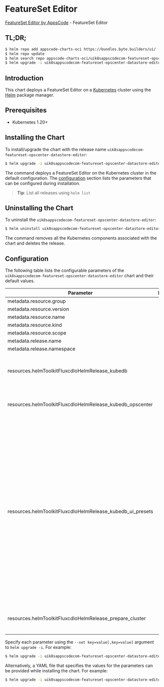 # FeatureSet Editor

[FeatureSet Editor by AppsCode](https://byte.builders) - FeatureSet Editor

## TL;DR;

```bash
$ helm repo add appscode-charts-oci https://bundles.byte.builders/ui/
$ helm repo update
$ helm search repo appscode-charts-oci/uik8sappscodecom-featureset-opscenter-datastore-editor --version=v0.5.0
$ helm upgrade -i uik8sappscodecom-featureset-opscenter-datastore-editor appscode-charts-oci/uik8sappscodecom-featureset-opscenter-datastore-editor -n default --create-namespace --version=v0.5.0
```

## Introduction

This chart deploys a FeatureSet Editor on a [Kubernetes](http://kubernetes.io) cluster using the [Helm](https://helm.sh) package manager.

## Prerequisites

- Kubernetes 1.20+

## Installing the Chart

To install/upgrade the chart with the release name `uik8sappscodecom-featureset-opscenter-datastore-editor`:

```bash
$ helm upgrade -i uik8sappscodecom-featureset-opscenter-datastore-editor appscode-charts-oci/uik8sappscodecom-featureset-opscenter-datastore-editor -n default --create-namespace --version=v0.5.0
```

The command deploys a FeatureSet Editor on the Kubernetes cluster in the default configuration. The [configuration](#configuration) section lists the parameters that can be configured during installation.

> **Tip**: List all releases using `helm list`

## Uninstalling the Chart

To uninstall the `uik8sappscodecom-featureset-opscenter-datastore-editor`:

```bash
$ helm uninstall uik8sappscodecom-featureset-opscenter-datastore-editor -n default
```

The command removes all the Kubernetes components associated with the chart and deletes the release.

## Configuration

The following table lists the configurable parameters of the `uik8sappscodecom-featureset-opscenter-datastore-editor` chart and their default values.

|                         Parameter                          | Description |                                                                                                                                                                                                                                                                                                                                                                                                                                                                                                                                                                                                                                                                                                                                                                                                                                                                                                                                                                                                                                                                                                                                                                                                                                                                                                                                                                                                                                                                                                                                                                                                                                                                                                                                                                                                                                                                                                                                                                                                                                                           Default                                                                                                                                                                                                                                                                                                                                                                                                                                                                                                                                                                                                                                                                                                                                                                                                                                                                                                                                                                                                                                                                                                                                                                                                                                                                                                                                                                                                                                                                                                                                                                                                                                                                                                                                                                                                                                                                                                                                                                                                                                                           |
|------------------------------------------------------------|-------------|-----------------------------------------------------------------------------------------------------------------------------------------------------------------------------------------------------------------------------------------------------------------------------------------------------------------------------------------------------------------------------------------------------------------------------------------------------------------------------------------------------------------------------------------------------------------------------------------------------------------------------------------------------------------------------------------------------------------------------------------------------------------------------------------------------------------------------------------------------------------------------------------------------------------------------------------------------------------------------------------------------------------------------------------------------------------------------------------------------------------------------------------------------------------------------------------------------------------------------------------------------------------------------------------------------------------------------------------------------------------------------------------------------------------------------------------------------------------------------------------------------------------------------------------------------------------------------------------------------------------------------------------------------------------------------------------------------------------------------------------------------------------------------------------------------------------------------------------------------------------------------------------------------------------------------------------------------------------------------------------------------------------------------------------------------------------------------------------------------------------------------------------------------------------------------------------------------------------------------------------------------------------------------------------------------------------------------------------------------------------------------------------------------------------------------------------------------------------------------------------------------------------------------------------------------------------------------------------------------------------------------------------------------------------------------------------------------------------------------------------------------------------------------------------------------------------------------------------------------------------------------------------------------------------------------------------------------------------------------------------------------------------------------------------------------------------------------------------------------------------------------------------------------------------------------------------------------------------------------------------------------------------------------------------------------------------------------------------------------------------------------------------------------------------------------------------------------------------------------------------------------------------------------------------------------------------------------------------------------------------------------------------------------------------------------------------------------------------------------------------------------------------------------------------------------------------------------------------------------------------------------------------------------------------------------------------------------------------------------------------------------------------------------------------------------------------------------------------------------------------------------|
| metadata.resource.group                                    |             | <code>ui.k8s.appscode.com</code>                                                                                                                                                                                                                                                                                                                                                                                                                                                                                                                                                                                                                                                                                                                                                                                                                                                                                                                                                                                                                                                                                                                                                                                                                                                                                                                                                                                                                                                                                                                                                                                                                                                                                                                                                                                                                                                                                                                                                                                                                                                                                                                                                                                                                                                                                                                                                                                                                                                                                                                                                                                                                                                                                                                                                                                                                                                                                                                                                                                                                                                                                                                                                                                                                                                                                                                                                                                                                                                                                                                                                                                                                                                                                                                                                                                                                                                                                                                                                                                                                                                                                            |
| metadata.resource.version                                  |             | <code>v1alpha1</code>                                                                                                                                                                                                                                                                                                                                                                                                                                                                                                                                                                                                                                                                                                                                                                                                                                                                                                                                                                                                                                                                                                                                                                                                                                                                                                                                                                                                                                                                                                                                                                                                                                                                                                                                                                                                                                                                                                                                                                                                                                                                                                                                                                                                                                                                                                                                                                                                                                                                                                                                                                                                                                                                                                                                                                                                                                                                                                                                                                                                                                                                                                                                                                                                                                                                                                                                                                                                                                                                                                                                                                                                                                                                                                                                                                                                                                                                                                                                                                                                                                                                                                       |
| metadata.resource.name                                     |             | <code>featuresets</code>                                                                                                                                                                                                                                                                                                                                                                                                                                                                                                                                                                                                                                                                                                                                                                                                                                                                                                                                                                                                                                                                                                                                                                                                                                                                                                                                                                                                                                                                                                                                                                                                                                                                                                                                                                                                                                                                                                                                                                                                                                                                                                                                                                                                                                                                                                                                                                                                                                                                                                                                                                                                                                                                                                                                                                                                                                                                                                                                                                                                                                                                                                                                                                                                                                                                                                                                                                                                                                                                                                                                                                                                                                                                                                                                                                                                                                                                                                                                                                                                                                                                                                    |
| metadata.resource.kind                                     |             | <code>FeatureSet</code>                                                                                                                                                                                                                                                                                                                                                                                                                                                                                                                                                                                                                                                                                                                                                                                                                                                                                                                                                                                                                                                                                                                                                                                                                                                                                                                                                                                                                                                                                                                                                                                                                                                                                                                                                                                                                                                                                                                                                                                                                                                                                                                                                                                                                                                                                                                                                                                                                                                                                                                                                                                                                                                                                                                                                                                                                                                                                                                                                                                                                                                                                                                                                                                                                                                                                                                                                                                                                                                                                                                                                                                                                                                                                                                                                                                                                                                                                                                                                                                                                                                                                                     |
| metadata.resource.scope                                    |             | <code>Cluster</code>                                                                                                                                                                                                                                                                                                                                                                                                                                                                                                                                                                                                                                                                                                                                                                                                                                                                                                                                                                                                                                                                                                                                                                                                                                                                                                                                                                                                                                                                                                                                                                                                                                                                                                                                                                                                                                                                                                                                                                                                                                                                                                                                                                                                                                                                                                                                                                                                                                                                                                                                                                                                                                                                                                                                                                                                                                                                                                                                                                                                                                                                                                                                                                                                                                                                                                                                                                                                                                                                                                                                                                                                                                                                                                                                                                                                                                                                                                                                                                                                                                                                                                        |
| metadata.release.name                                      |             | <code>RELEASE-NAME</code>                                                                                                                                                                                                                                                                                                                                                                                                                                                                                                                                                                                                                                                                                                                                                                                                                                                                                                                                                                                                                                                                                                                                                                                                                                                                                                                                                                                                                                                                                                                                                                                                                                                                                                                                                                                                                                                                                                                                                                                                                                                                                                                                                                                                                                                                                                                                                                                                                                                                                                                                                                                                                                                                                                                                                                                                                                                                                                                                                                                                                                                                                                                                                                                                                                                                                                                                                                                                                                                                                                                                                                                                                                                                                                                                                                                                                                                                                                                                                                                                                                                                                                   |
| metadata.release.namespace                                 |             | <code>default</code>                                                                                                                                                                                                                                                                                                                                                                                                                                                                                                                                                                                                                                                                                                                                                                                                                                                                                                                                                                                                                                                                                                                                                                                                                                                                                                                                                                                                                                                                                                                                                                                                                                                                                                                                                                                                                                                                                                                                                                                                                                                                                                                                                                                                                                                                                                                                                                                                                                                                                                                                                                                                                                                                                                                                                                                                                                                                                                                                                                                                                                                                                                                                                                                                                                                                                                                                                                                                                                                                                                                                                                                                                                                                                                                                                                                                                                                                                                                                                                                                                                                                                                        |
| resources.helmToolkitFluxcdIoHelmRelease_kubedb            |             | <code>{"apiVersion":"helm.toolkit.fluxcd.io/v2","kind":"HelmRelease","metadata":{"labels":{"app.kubernetes.io/component":"kubedb"},"name":"kubedb","namespace":"kubeops"},"spec":{"chart":{"spec":{"chart":"kubedb","sourceRef":{"kind":"HelmRepository","name":"appscode-charts-oci","namespace":"kubeops"},"version":"v2024.8.14-rc.3"}},"install":{"crds":"CreateReplace","createNamespace":true,"remediation":{"retries":-1}},"interval":"5m","releaseName":"kubedb","storageNamespace":"kubedb","targetNamespace":"kubedb","timeout":"30m","upgrade":{"crds":"CreateReplace","remediation":{"retries":-1}},"values":{"kubedb-autoscaler":{"enabled":true},"kubedb-dashboard":{"enabled":true},"kubedb-ops-manager":{"enabled":true},"kubedb-provisioner":{"enabled":true},"kubedb-schema-manager":{"enabled":true}}}}</code>                                                                                                                                                                                                                                                                                                                                                                                                                                                                                                                                                                                                                                                                                                                                                                                                                                                                                                                                                                                                                                                                                                                                                                                                                                                                                                                                                                                                                                                                                                                                                                                                                                                                                                                                                                                                                                                                                                                                                                                                                                                                                                                                                                                                                                                                                                                                                                                                                                                                                                                                                                                                                                                                                                                                                                                                                                                                                                                                                                                                                                                                                                                                                                                                                                                                                           |
| resources.helmToolkitFluxcdIoHelmRelease_kubedb_opscenter  |             | <code>{"apiVersion":"helm.toolkit.fluxcd.io/v2","kind":"HelmRelease","metadata":{"labels":{"app.kubernetes.io/component":"kubedb-opscenter"},"name":"kubedb-opscenter","namespace":"kubeops"},"spec":{"chart":{"spec":{"chart":"kubedb-opscenter","sourceRef":{"kind":"HelmRepository","name":"appscode-charts-oci","namespace":"kubeops"},"version":"v2024.8.14-rc.3"}},"install":{"crds":"CreateReplace","createNamespace":true,"remediation":{"retries":-1}},"interval":"5m","releaseName":"kubedb-opscenter","storageNamespace":"kubedb","targetNamespace":"kubedb","timeout":"30m","upgrade":{"crds":"CreateReplace","remediation":{"retries":-1}}}}</code>                                                                                                                                                                                                                                                                                                                                                                                                                                                                                                                                                                                                                                                                                                                                                                                                                                                                                                                                                                                                                                                                                                                                                                                                                                                                                                                                                                                                                                                                                                                                                                                                                                                                                                                                                                                                                                                                                                                                                                                                                                                                                                                                                                                                                                                                                                                                                                                                                                                                                                                                                                                                                                                                                                                                                                                                                                                                                                                                                                                                                                                                                                                                                                                                                                                                                                                                                                                                                                                            |
| resources.helmToolkitFluxcdIoHelmRelease_kubedb_ui_presets |             | <code>{"apiVersion":"helm.toolkit.fluxcd.io/v2","kind":"HelmRelease","metadata":{"labels":{"app.kubernetes.io/component":"kubedb-ui-presets"},"name":"kubedb-ui-presets","namespace":"kubeops"},"spec":{"chart":{"spec":{"chart":"kubedb-ui-presets","sourceRef":{"kind":"HelmRepository","name":"appscode-charts-oci","namespace":"kubeops"},"version":"v2024.8.21"}},"install":{"crds":"CreateReplace","createNamespace":true,"remediation":{"retries":-1}},"interval":"5m","releaseName":"kubedb-ui-presets","storageNamespace":"kubedb","targetNamespace":"kubedb","timeout":"30m","upgrade":{"crds":"CreateReplace","remediation":{"retries":-1}},"values":{"alerts":{"toggle":true},"archiver":{"default":true,"toggle":true},"backup":{"kubestash":{"encryptionSecret":{"name":"default-encryption-secret","namespace":"stash"},"retentionPolicy":{"name":"keep-1mo","namespace":"stash"},"schedule":"0 */2 * * *","storageRef":{"name":"default","namespace":"stash"}},"toggle":true,"tool":"KubeStash"},"clusterIssuers":{"available":["global-ca","cluster-issuer"],"default":"cluster-issuer","toggle":true},"clusterTier":{"default":"GeneralPurpose","nodeTopology":{"available":["m4","m7gd","c5d","c7g","t4g","r5a","r6g","a-family","b-family","d-family","standard-bsv2-family","standard-ddv4-family","standard-dv2-family"],"default":"standard-bsv2-family","toggle":true},"placement":{"available":["majority-on-spot","minority-on-spot","multizone","ondemand-only","one-on-ondemand","spot-only","zone-ap-southeast-1a","zone-ap-southeast-1b","zone-ap-southeast-1c","default"],"default":"default","toggle":true},"toggle":true},"databases":{"ClickHouse":{"versions":{"available":["24.4.1"],"default":"24.4.1","toggle":true}},"Druid":{"versions":{"available":["25.0.0","28.0.1"],"default":"28.0.1","toggle":true}},"Elasticsearch":{"versions":{"available":["opensearch-2.5.0","xpack-7.16.3","xpack-8.6.2"],"default":"xpack-8.6.2","toggle":true}},"FerretDB":{"versions":{"available":["1.18.0"],"default":"1.18.0","toggle":true}},"Kafka":{"versions":{"available":["3.4.1","3.5.2","3.6.1"],"default":"3.5.2","toggle":true}},"MSSQLServer":{"versions":{"available":["2022-cu12"],"default":"2022-cu12","toggle":true}},"MariaDB":{"versions":{"available":["10.5.23","10.6.16","11.2.2"],"default":"10.6.16","toggle":true}},"Memcached":{"versions":{"available":["1.5.22","1.6.22"],"default":"1.6.22","toggle":true}},"MongoDB":{"versions":{"available":["4.4.26","6.0.12"],"default":"6.0.12","toggle":true}},"MySQL":{"versions":{"available":["5.7.44","8.0.35"],"default":"8.0.35","toggle":true}},"PerconaXtraDB":{"versions":{"available":["8.0.26","8.0.28","8.0.31"],"default":"8.0.31","toggle":true}},"PgBouncer":{"versions":{"available":["1.17.0","1.18.0"],"default":"1.18.0","toggle":true}},"Pgpool":{"versions":{"available":["4.4.5","4.5.0"],"default":"4.4.5","toggle":true}},"Postgres":{"versions":{"available":["13.13","14.10","15.5","16.1"],"default":"15.5","toggle":true}},"ProxySQL":{"versions":{"available":["2.3.2-debian","2.4.4-debian"],"default":"2.3.2-debian","toggle":true}},"RabbitMQ":{"versions":{"available":["3.12.12","3.13.2"],"default":"3.13.2","toggle":true}},"Redis":{"versions":{"available":["6.2.14","7.0.15","7.2.4"],"default":"7.0.15","toggle":true}},"Singlestore":{"versions":{"available":["8.1.32","8.5.7"],"default":"8.1.32","toggle":true}},"Solr":{"versions":{"available":["8.11.2","9.4.1"],"default":"8.11.2","toggle":true}},"ZooKeeper":{"versions":{"available":["3.8.3","3.9.1"],"default":"3.8.3","toggle":true}}},"deployment":{"default":"Dedicated","toggle":true},"monitoring":{"agent":"prometheus.io/operator","exporter":{"resources":{"requests":{"cpu":"100m","memory":"128Mi"}}},"serviceMonitor":{"labels":{"monitoring.appscode.com/prometheus":"federated"}},"toggle":true},"storageClasses":{"available":["linode-block-storage","default","standard","gp2"],"default":"default","toggle":true},"tls":{"default":true,"toggle":true},"webUI":{"default":true,"toggle":true}}}}</code> |
| resources.helmToolkitFluxcdIoHelmRelease_prepare_cluster   |             | <code>{"apiVersion":"helm.toolkit.fluxcd.io/v2","kind":"HelmRelease","metadata":{"labels":{"app.kubernetes.io/component":"prepare-cluster"},"name":"prepare-cluster","namespace":"kubeops"},"spec":{"chart":{"spec":{"chart":"prepare-cluster","sourceRef":{"kind":"HelmRepository","name":"appscode-charts-oci","namespace":"kubeops"},"version":"v2023.12.21"}},"install":{"crds":"CreateReplace","createNamespace":true,"remediation":{"retries":-1}},"interval":"5m","releaseName":"prepare-cluster","storageNamespace":"kubedb","targetNamespace":"kubedb","timeout":"30m","upgrade":{"crds":"CreateReplace","remediation":{"retries":-1}}}}</code>                                                                                                                                                                                                                                                                                                                                                                                                                                                                                                                                                                                                                                                                                                                                                                                                                                                                                                                                                                                                                                                                                                                                                                                                                                                                                                                                                                                                                                                                                                                                                                                                                                                                                                                                                                                                                                                                                                                                                                                                                                                                                                                                                                                                                                                                                                                                                                                                                                                                                                                                                                                                                                                                                                                                                                                                                                                                                                                                                                                                                                                                                                                                                                                                                                                                                                                                                                                                                                                                    |


Specify each parameter using the `--set key=value[,key=value]` argument to `helm upgrade -i`. For example:

```bash
$ helm upgrade -i uik8sappscodecom-featureset-opscenter-datastore-editor appscode-charts-oci/uik8sappscodecom-featureset-opscenter-datastore-editor -n default --create-namespace --version=v0.5.0 --set metadata.resource.group=ui.k8s.appscode.com
```

Alternatively, a YAML file that specifies the values for the parameters can be provided while
installing the chart. For example:

```bash
$ helm upgrade -i uik8sappscodecom-featureset-opscenter-datastore-editor appscode-charts-oci/uik8sappscodecom-featureset-opscenter-datastore-editor -n default --create-namespace --version=v0.5.0 --values values.yaml
```

